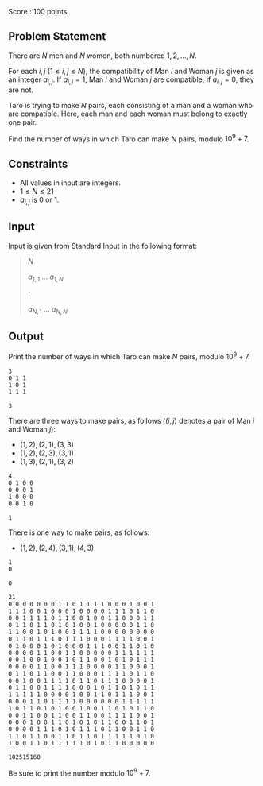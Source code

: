Score : $100$ points

## Problem Statement

There are $N$ men and $N$ women, both numbered $1, 2, \ldots, N$.

For each $i, j$ ($1 \leq i, j \leq N$), the compatibility of Man $i$ and Woman $j$ is given as an integer $a_{i, j}$.
If $a_{i, j} = 1$, Man $i$ and Woman $j$ are compatible; if $a_{i, j} = 0$, they are not.

Taro is trying to make $N$ pairs, each consisting of a man and a woman who are compatible.
Here, each man and each woman must belong to exactly one pair.

Find the number of ways in which Taro can make $N$ pairs, modulo $10^9 + 7$.

## Constraints

- All values in input are integers.
- $1 \leq N \leq 21$
- $a_{i, j}$ is $0$ or $1$.

## Input

Input is given from Standard Input in the following format:

> $N$
> 
> $a_{1, 1}$ $\ldots$ $a_{1, N}$
> 
> $:$
> 
> $a_{N, 1}$ $\ldots$ $a_{N, N}$

## Output

Print the number of ways in which Taro can make $N$ pairs, modulo $10^9 + 7$.

```input1
3
0 1 1
1 0 1
1 1 1
```

```output1
3
```

There are three ways to make pairs, as follows ($(i, j)$ denotes a pair of Man $i$ and Woman $j$):

- $(1, 2), (2, 1), (3, 3)$
- $(1, 2), (2, 3), (3, 1)$
- $(1, 3), (2, 1), (3, 2)$

```input2
4
0 1 0 0
0 0 0 1
1 0 0 0
0 0 1 0
```

```output2
1
```

There is one way to make pairs, as follows:

- $(1, 2), (2, 4), (3, 1), (4, 3)$

```input3
1
0
```

```output3
0
```

```input4
21
0 0 0 0 0 0 0 1 1 0 1 1 1 1 0 0 0 1 0 0 1
1 1 1 0 0 1 0 0 0 1 0 0 0 0 1 1 1 0 1 1 0
0 0 1 1 1 1 0 1 1 0 0 1 0 0 1 1 0 0 0 1 1
0 1 1 0 1 1 0 1 0 1 0 0 1 0 0 0 0 0 1 1 0
1 1 0 0 1 0 1 0 0 1 1 1 1 0 0 0 0 0 0 0 0
0 1 1 0 1 1 1 0 1 1 1 0 0 0 1 1 1 1 0 0 1
0 1 0 0 0 1 0 1 0 0 0 1 1 1 0 0 1 1 0 1 0
0 0 0 0 1 1 0 0 1 1 0 0 0 0 0 1 1 1 1 1 1
0 0 1 0 0 1 0 0 1 0 1 1 0 0 1 0 1 0 1 1 1
0 0 0 0 1 1 0 0 1 1 1 0 0 0 0 1 1 0 0 0 1
0 1 1 0 1 1 0 0 1 1 0 0 0 1 1 1 1 0 1 1 0
0 0 1 0 0 1 1 1 1 0 1 1 0 1 1 1 0 0 0 0 1
0 1 1 0 0 1 1 1 1 0 0 0 1 0 1 1 0 1 0 1 1
1 1 1 1 1 0 0 0 0 1 0 0 1 1 0 1 1 1 0 0 1
0 0 0 1 1 0 1 1 1 1 0 0 0 0 0 0 1 1 1 1 1
1 0 1 1 0 1 0 1 0 0 1 0 0 1 1 0 1 0 1 1 0
0 0 1 1 0 0 1 1 0 0 1 1 0 0 1 1 1 1 0 0 1
0 0 0 1 0 0 1 1 0 1 0 1 0 1 1 0 0 1 1 0 1
0 0 0 0 1 1 1 0 1 0 1 1 1 0 1 1 0 0 1 1 0
1 1 0 1 1 0 0 1 1 0 1 1 0 1 1 1 1 1 0 1 0
1 0 0 1 1 0 1 1 1 1 1 0 1 0 1 1 0 0 0 0 0
```

```output4
102515160
```

Be sure to print the number modulo $10^9 + 7$.